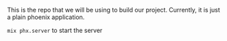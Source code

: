 This is the repo that we will be using to build our project. Currently, it is just a plain phoenix application.

`mix phx.server` to start the server

